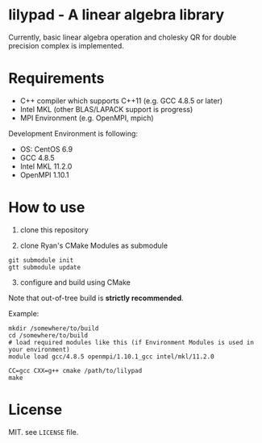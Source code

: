 # lilypad - A linear algebra library

Currently, basic linear algebra operation and cholesky QR for double precision complex is implemented.

# Requirements

- C++ compiler which supports C++11 (e.g. GCC 4.8.5 or later)
- Intel MKL (other BLAS/LAPACK support is progress)
- MPI Environment (e.g. OpenMPI, mpich)

Development Environment is following:

- OS: CentOS 6.9
- GCC 4.8.5
- Intel MKL 11.2.0
- OpenMPI 1.10.1

# How to use

1. clone this repository

2. clone Ryan's CMake Modules as submodule

```
git submodule init
gtt submodule update
```

3. configure and build using CMake

Note that out-of-tree build is **strictly recommended**.

Example:

```shell
mkdir /somewhere/to/build
cd /somewhere/to/build
# load required modules like this (if Environment Modules is used in your environment)
module load gcc/4.8.5 openmpi/1.10.1_gcc intel/mkl/11.2.0

CC=gcc CXX=g++ cmake /path/to/lilypad
make
```

# License

MIT.
see `LICENSE` file.

